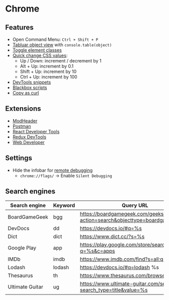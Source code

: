 # Chrome

## Features

- Open Command Menu: `Ctrl + Shift + P`
- [Tabluar object view](https://umaar.com/dev-tips/82-console-table/) with `console.table(object)`
- [Toggle element classes](https://umaar.com/dev-tips/87-toggle-element-classes/)
- [Quick change CSS values](https://umaar.com/dev-tips/37-quick-change-css-values/):
  - Up / Down: increment / decrement by 1
  - Alt + Up: increment by 0.1
  - Shift + Up: increment by 10
  - Ctrl + Up: increment by 100
- [DevTools snippets](https://umaar.com/dev-tips/141-quick-open-menu-snippets/)
- [Blackbox scripts](https://umaar.com/dev-tips/128-blackboxing/)
- [Copy as curl](https://twitter.com/adrian_philipp/status/710438593936932864)

 ## Extensions

- [ModHeader](https://chrome.google.com/webstore/detail/modheader/idgpnmonknjnojddfkpgkljpfnnfcklj)
- [Postman](https://chrome.google.com/webstore/detail/postman/fhbjgbiflinjbdggehcddcbncdddomop)
- [React Developer Tools](https://chrome.google.com/webstore/detail/react-developer-tools/fmkadmapgofadopljbjfkapdkoienihi)
- [Redux DevTools](https://chrome.google.com/webstore/detail/redux-devtools/lmhkpmbekcpmknklioeibfkpmmfibljd)
- [Web Developer](https://chrome.google.com/webstore/detail/web-developer/bfbameneiokkgbdmiekhjnmfkcnldhhm)

## Settings

- Hide the infobar for [remote debugging](https://stackoverflow.com/questions/18882497/jetbrains-ide-support-extension-how-to-disable-chrome-warnings)
  - `chrome://flags/` → Enable `Silent Debugging`

## Search engines

| Search engine         | Keyword | Query URL |
| --------------------- | --------|-----------|
| BoardGameGeek         | bgg     | https://boardgamegeek.com/geeksearch.php?action=search&objecttype=boardgame&q=%s   |
| DevDocs               | dd      | https://devdocs.io/#q=%s                                                           |
| Dict                  | dict    | https://www.dict.cc/?s=%s                                                          |
| Google Play           | app     | https://play.google.com/store/search?q=%s&c=apps                                   |
| IMDb                  | imdb    | https://www.imdb.com/find?s=all;q=%s                                               |
| Lodash                | lodash  | https://devdocs.io/#q=lodash %s                                                    |
| Thesaurus             | th      | https://www.thesaurus.com/browse/%s                                                |
| Ultimate Guitar       | ug      | https://www.ultimate-guitar.com/search.php?search_type=title&value=%s              |
